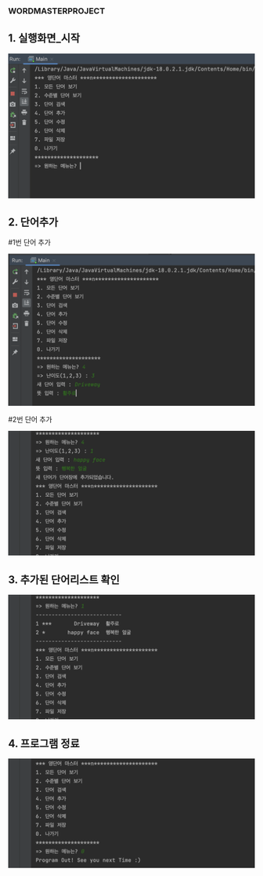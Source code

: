 ### WORDMASTERPROJECT

## 1. 실행화면_시작

<img src = "https://github.com/KoreanTuna/WordMasterProject/blob/main/screenshot/project_start.png?raw=true" width:360px>

## 2. 단어추가 

#1번 단어 추가

<img src = "https://github.com/KoreanTuna/WordMasterProject/blob/main/screenshot/project_addWord_1.png?raw=true" width:360px>

#2번 단어 추가

<img src = "https://github.com/KoreanTuna/WordMasterProject/blob/main/screenshot/project_addWord_2.png?raw=true" width:360px>

## 3. 추가된 단어리스트 확인

<img src = "https://github.com/KoreanTuna/WordMasterProject/blob/main/screenshot/project_checkwordList.png?raw=true">

## 4. 프로그램 정료

<img src = "https://github.com/KoreanTuna/WordMasterProject/blob/main/screenshot/project_end.png?raw=true">
